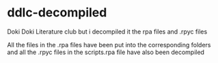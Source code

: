 # ddlc-decompiled
Doki Doki Literature club but i decompiled it the rpa files and .rpyc files

All the files in the .rpa files have been put into the corresponding folders and all the .rpyc files in the scripts.rpa file have also been decompiled

